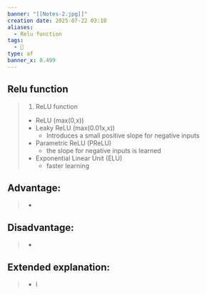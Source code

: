 ```yaml
---
banner: "[[Notes-2.jpg]]"
creation date: 2025-07-22 03:18
aliases:
  - Relu function
tags:
  - 🧠
type: af
banner_x: 0.499
---
```

## Relu function
> 1. ReLU function 
> 	- ReLU (max(0,x))
> 	- Leaky ReLU (max(0.01x,x))
> 		- Introduces a small positive slope for negative inputs
> 	- Parametric ReLU (PReLU)
> 		- the slope for negative inputs is learned
> 	- Exponential Linear Unit (ELU)
> 		- faster learning

## Advantage:
> - 

## Disadvantage:
> - 

## Extended explanation:
> - l


